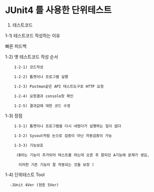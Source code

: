 # JUnit4 를 사용한 단위테스트 
1) 테스트코드

  1-1) 테스트코드 작성하는 이유 
  
   빠른 피드백
   
  1-2) 옛 테스트코드 작성 순서
  
        1-2-1) 코드작성
        
        1-2-2) 톰캣이나 프로그램 실행
        
        1-2-3) Postman같은 API 테스트도구로 HTTP 요청
        
        1-2-4) 요청결과 console창 확인
        
        1-2-5) 결과값에 대한 코드 수정
        
  1-3) 장점
  
        1-3-1) 톰캣이나 프로그램을 다시 내렸다가 실행하는 일이 없다
        
        1-3-2) Sysout처럼 눈으로 검증이 아닌 자동검증이 가능
        
        1-3-3) 기능보호
        
         (B라는 기능이 추가되어 테스트를 하는데 오픈 후 잘되던 A기능에 문제가 생김,
         
          이러한 기존 기능이 잘 작동되는 것을 보장 )      
          
  1-4) 단위테스트 Tool
  
      -JUnit 4Ver (현존 5Ver)
      


